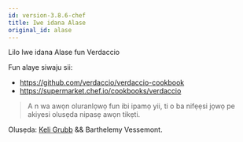 ```yaml
---
id: version-3.8.6-chef
title: Iwe idana Alase
original_id: alase
---
```


Lilo Iwe idana Alase fun Verdaccio

Fun alaye siwaju sii:

* <https://github.com/verdaccio/verdaccio-cookbook>
* <https://supermarket.chef.io/cookbooks/verdaccio>

> A n wa awọn oluranlọwọ fun ibi ipamọ yii, ti o ba nifẹẹsi jọwọ pe akiyesi olusẹda nipasẹ awọn tikẹti.

Olusẹda: [Keli Grubb](https://github.com/kgrubb) && Barthelemy Vessemont.